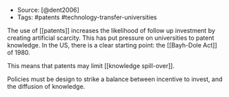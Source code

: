 
- Source: [@dent2006]
- Tags: #patents #technology-transfer-universities 

The use of [[patents]] increases the likelihood of follow up investment by creating artificial scarcity. This has put pressure on universities to patent knowledge. In the US, there is a clear starting point: the [[Bayh-Dole Act]] of 1980. 

This means that patents may limit [[knowledge spill-over]]. 

Policies must be design to strike a balance between incentive to invest, and the diffusion of knowledge. 